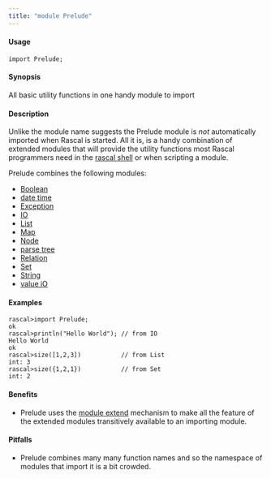```yaml
---
title: "module Prelude"
---
```


#### Usage

`import Prelude;`

#### Synopsis

All basic utility functions in one handy module to import

#### Description


Unlike the module name suggests the Prelude module is _not_ automatically imported when Rascal is started.
All it is, is a handy combination of extended modules that will provide the utility functions most
Rascal programmers need in the [rascal shell](../RascalShell/index.md) or when scripting a module.

Prelude combines the following modules:

*  [Boolean](../Library/Boolean.md)
*  [date time](../Library/DateTime.md)
*  [Exception](../Library/Exception.md)
*  [IO](../Library/IO.md)
*  [List](../Library/List.md)
*  [Map](../Library/Map.md)
*  [Node](../Library/Node.md)
*  [parse tree](../Library/ParseTree.md)
*  [Relation](../Library/Relation.md)
*  [Set](../Library/Set.md)
*  [String](../Library/String.md)
*  [value iO](../Library/ValueIO.md)

#### Examples



```rascal-shell 
rascal>import Prelude;
ok
rascal>println("Hello World"); // from IO
Hello World
ok
rascal>size([1,2,3])           // from List
int: 3
rascal>size({1,2,1})           // from Set
int: 2
```

#### Benefits


* Prelude uses the [module extend](../Rascal/Declarations/Module/index.md) mechanism to make all the feature of the extended modules transitively available to an importing module.

#### Pitfalls


* Prelude combines many many function names and so the namespace of modules that import it is a bit crowded.


